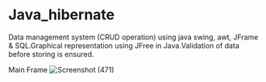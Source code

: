 # Java_hibernate

Data management system (CRUD operation) using java swing, awt, JFrame & SQL.Graphical representation using JFree in Java.Validation of data before storing is ensured.

Main Frame
![Screenshot (471)](https://user-images.githubusercontent.com/61039502/125737121-2404a3ac-aa11-4c4b-86b3-d001dc577537.png)

